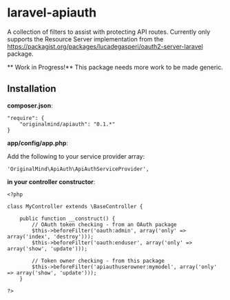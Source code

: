 laravel-apiauth
===============

A collection of filters to assist with protecting API routes.
Currently only supports the Resource Server implementation from the 
https://packagist.org/packages/lucadegasperi/oauth2-server-laravel package.

** Work in Progress!**
This package needs more work to be made generic.

Installation
--------------

**composer.json**:

```
"require": {
	"originalmind/apiauth": "0.1.*"	
}
```

**app/config/app.php**:

Add the following to your service provider array:

```
'OriginalMind\ApiAuth\ApiAuthServiceProvider',
```

**in your controller constructor**:

```
<?php

class MyController extends \BaseController {

	public function __construct() {
		// OAuth token checking - from an OAuth package
		$this->beforeFilter('oauth:admin', array('only' => array('index', 'destroy')));
		$this->beforeFilter('oauth:enduser', array('only' => array('show', 'update')));

		// Token owner checking - from this package
		$this->beforeFilter('apiauthuserowner:mymodel', array('only' => array('show', 'update')));
	}

?>
```